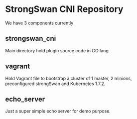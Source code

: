 # StrongSwan CNI Repository

We have 3 components currently

## strongswan_cni

Main directory hold plugin source code in GO lang

## vagrant

Hold Vagrant file to bootstrap a cluster of 1 master, 2 minions,
preconfigured strongSwan and Kubernetes 1.7.2.

## echo_server

Just a super simple echo server for demo purpose. 
